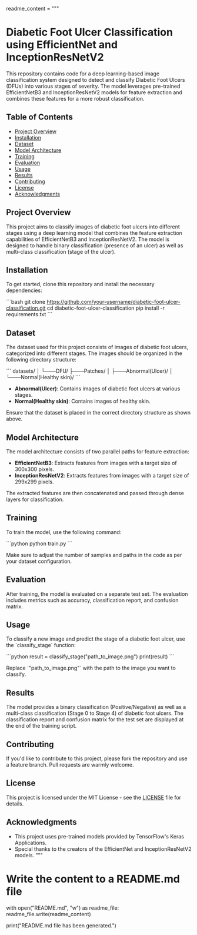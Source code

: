 readme_content = """
# Diabetic Foot Ulcer Classification using EfficientNet and InceptionResNetV2

This repository contains code for a deep learning-based image classification system designed to detect and classify Diabetic Foot Ulcers (DFUs) into various stages of severity. The model leverages pre-trained EfficientNetB3 and InceptionResNetV2 models for feature extraction and combines these features for a more robust classification.

## Table of Contents
- [Project Overview](#project-overview)
- [Installation](#installation)
- [Dataset](#dataset)
- [Model Architecture](#model-architecture)
- [Training](#training)
- [Evaluation](#evaluation)
- [Usage](#usage)
- [Results](#results)
- [Contributing](#contributing)
- [License](#license)
- [Acknowledgments](#acknowledgments)

## Project Overview

This project aims to classify images of diabetic foot ulcers into different stages using a deep learning model that combines the feature extraction capabilities of EfficientNetB3 and InceptionResNetV2. The model is designed to handle binary classification (presence of an ulcer) as well as multi-class classification (stage of the ulcer).

## Installation

To get started, clone this repository and install the necessary dependencies:

\`\`\`bash
git clone https://github.com/your-username/diabetic-foot-ulcer-classification.git
cd diabetic-foot-ulcer-classification
pip install -r requirements.txt
\`\`\`

## Dataset

The dataset used for this project consists of images of diabetic foot ulcers, categorized into different stages. The images should be organized in the following directory structure:

\`\`\`
datasets/
│
└───DFU/
    ├───Patches/
    │   ├───Abnormal(Ulcer)/
    │   └───Normal(Healthy skin)/
\`\`\`

- **Abnormal(Ulcer)**: Contains images of diabetic foot ulcers at various stages.
- **Normal(Healthy skin)**: Contains images of healthy skin.

Ensure that the dataset is placed in the correct directory structure as shown above.

## Model Architecture

The model architecture consists of two parallel paths for feature extraction:
- **EfficientNetB3**: Extracts features from images with a target size of 300x300 pixels.
- **InceptionResNetV2**: Extracts features from images with a target size of 299x299 pixels.

The extracted features are then concatenated and passed through dense layers for classification.

## Training

To train the model, use the following command:

\`\`\`python
python train.py
\`\`\`

Make sure to adjust the number of samples and paths in the code as per your dataset configuration.

## Evaluation

After training, the model is evaluated on a separate test set. The evaluation includes metrics such as accuracy, classification report, and confusion matrix.

## Usage

To classify a new image and predict the stage of a diabetic foot ulcer, use the \`classify_stage\` function:

\`\`\`python
result = classify_stage("path_to_image.png")
print(result)
\`\`\`

Replace \`"path_to_image.png"\` with the path to the image you want to classify.

## Results

The model provides a binary classification (Positive/Negative) as well as a multi-class classification (Stage 0 to Stage 4) of diabetic foot ulcers. The classification report and confusion matrix for the test set are displayed at the end of the training script.

## Contributing

If you'd like to contribute to this project, please fork the repository and use a feature branch. Pull requests are warmly welcome.

## License

This project is licensed under the MIT License - see the [LICENSE](LICENSE) file for details.

## Acknowledgments

- This project uses pre-trained models provided by TensorFlow's Keras Applications.
- Special thanks to the creators of the EfficientNet and InceptionResNetV2 models.
"""

# Write the content to a README.md file
with open("README.md", "w") as readme_file:
    readme_file.write(readme_content)

print("README.md file has been generated.")

